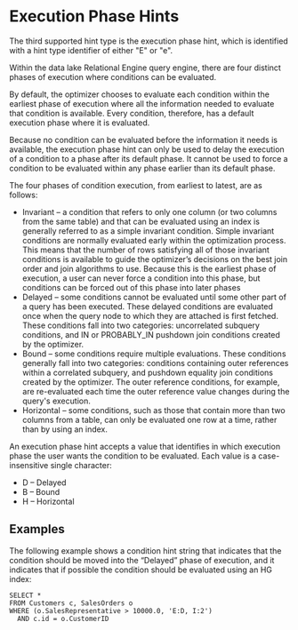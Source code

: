<!-- loioa504d8f884f21015a156e4bf2c0253dc -->

# Execution Phase Hints

The third supported hint type is the execution phase hint, which is identified with a hint type identifier of either "E" or "e".

Within the data lake Relational Engine query engine, there are four distinct phases of execution where conditions can be evaluated.

By default, the optimizer chooses to evaluate each condition within the earliest phase of execution where all the information needed to evaluate that condition is available. Every condition, therefore, has a default execution phase where it is evaluated.

Because no condition can be evaluated before the information it needs is available, the execution phase hint can only be used to delay the execution of a condition to a phase after its default phase. It cannot be used to force a condition to be evaluated within any phase earlier than its default phase.

The four phases of condition execution, from earliest to latest, are as follows:

-   Invariant – a condition that refers to only one column \(or two columns from the same table\) and that can be evaluated using an index is generally referred to as a simple invariant condition. Simple invariant conditions are normally evaluated early within the optimization process. This means that the number of rows satisfying all of those invariant conditions is available to guide the optimizer’s decisions on the best join order and join algorithms to use. Because this is the earliest phase of execution, a user can never force a condition into this phase, but conditions can be forced out of this phase into later phases
-   Delayed – some conditions cannot be evaluated until some other part of a query has been executed. These delayed conditions are evaluated once when the query node to which they are attached is first fetched. These conditions fall into two categories: uncorrelated subquery conditions, and IN or PROBABLY\_IN pushdown join conditions created by the optimizer.
-   Bound – some conditions require multiple evaluations. These conditions generally fall into two categories: conditions containing outer references within a correlated subquery, and pushdown equality join conditions created by the optimizer. The outer reference conditions, for example, are re-evaluated each time the outer reference value changes during the query's execution.
-   Horizontal – some conditions, such as those that contain more than two columns from a table, can only be evaluated one row at a time, rather than by using an index.

An execution phase hint accepts a value that identifies in which execution phase the user wants the condition to be evaluated. Each value is a case-insensitive single character:

-   D – Delayed
-   B – Bound
-   H – Horizontal



<a name="loioa504d8f884f21015a156e4bf2c0253dc__iq_refbb_117"/>

## Examples

The following example shows a condition hint string that indicates that the condition should be moved into the “Delayed” phase of execution, and it indicates that if possible the condition should be evaluated using an HG index:

```
SELECT *
FROM Customers c, SalesOrders o
WHERE (o.SalesRepresentative > 10000.0, 'E:D, I:2')
  AND c.id = o.CustomerID
```

